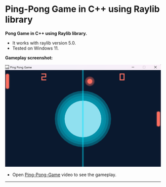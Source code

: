 # Ping-Pong Game in C++ using Raylib library

**Pong Game in C++ using Raylib library.**

- It works with raylib version 5.0.
- Tested on Windows 11.

**Gameplay screenshot:**

![Gameplay Screenshot](game.png)

* Open [Ping-Pong-Game](https://youtu.be/35e6wd_k7oM) video to see the gameplay.
---
